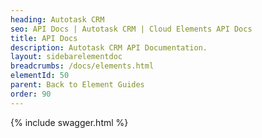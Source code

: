 ```yaml
---
heading: Autotask CRM
seo: API Docs | Autotask CRM | Cloud Elements API Docs
title: API Docs
description: Autotask CRM API Documentation.
layout: sidebarelementdoc
breadcrumbs: /docs/elements.html
elementId: 50
parent: Back to Element Guides
order: 90
---
```


{% include swagger.html %}
